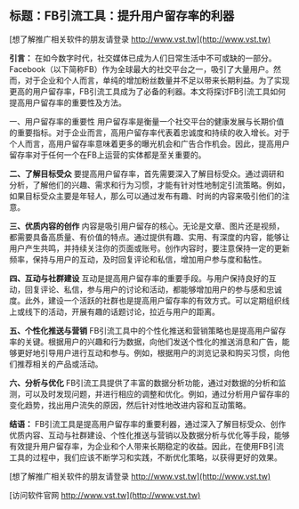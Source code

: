 ## **标题：FB引流工具：提升用户留存率的利器**

[想了解推广相关软件的朋友请登录 http://www.vst.tw](http://www.vst.tw)

**引言：**
在如今数字时代，社交媒体已成为人们日常生活中不可或缺的一部分。Facebook（以下简称FB）作为全球最大的社交平台之一，吸引了大量用户。然而，对于企业和个人而言，单纯的增加粉丝数量并不足以带来长期利益。为了实现更高的用户留存率，FB引流工具成为了必备的利器。本文将探讨FB引流工具如何提高用户留存率的重要性及方法。

一、用户留存率的重要性
用户留存率是衡量一个社交平台的健康发展与长期价值的重要指标。对于企业而言，高用户留存率代表着忠诚度和持续的收入增长。对于个人而言，高用户留存率意味着更多的曝光机会和广告合作机会。因此，提高用户留存率对于任何一个在FB上运营的实体都是至关重要的。

**二、了解目标受众**
要提高用户留存率，首先需要深入了解目标受众。通过调研和分析，了解他们的兴趣、需求和行为习惯，才能有针对性地制定引流策略。例如，如果目标受众主要是年轻人，那么可以通过发布有趣、时尚的内容来吸引他们的注意。

**三、优质内容的创作**
内容是吸引用户留存的核心。无论是文章、图片还是视频，都需要具备高质量、有价值的特点。通过提供有趣、实用、有深度的内容，能够让用户产生共鸣，并持续关注你的页面或账号。创作内容时，要注意保持一定的更新频率，保持与用户的互动，及时回复评论和私信，增加用户参与度和黏性。

**四、互动与社群建设**
互动是提高用户留存率的重要手段。与用户保持良好的互动，回复评论、私信，参与用户的讨论和活动，都能够增加用户的参与感和忠诚度。此外，建设一个活跃的社群也是提高用户留存率的有效方式。可以定期组织线上或线下的活动，开展有趣的话题讨论，拉近与用户的距离。

**五、个性化推送与营销**
FB引流工具中的个性化推送和营销策略也是提高用户留存率的关键。根据用户的兴趣和行为数据，向他们发送个性化的推送消息和广告，能够更好地引导用户进行互动和参与。例如，根据用户的浏览记录和购买习惯，向他们推荐相关的产品或活动。

**六、分析与优化**
FB引流工具提供了丰富的数据分析功能，通过对数据的分析和监测，可以及时发现问题，并进行相应的调整和优化。例如，通过分析用户留存率的变化趋势，找出用户流失的原因，然后针对性地改进内容和互动策略。

**结语：**
FB引流工具是提高用户留存率的重要利器，通过深入了解目标受众、创作优质内容、互动与社群建设、个性化推送与营销以及数据分析与优化等手段，能够有效提升用户留存率，为企业和个人带来长期稳定的收益。因此，在使用FB引流工具的过程中，我们应该不断学习和实践，不断优化策略，以获得更好的效果。

[想了解推广相关软件的朋友请登录 http://www.vst.tw](http://www.vst.tw)


[访问软件官网 http://www.vst.tw](http://www.vst.tw)
